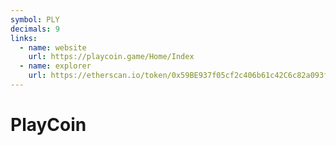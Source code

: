```yaml
---
symbol: PLY
decimals: 9
links:
  - name: website
    url: https://playcoin.game/Home/Index
  - name: explorer
    url: https://etherscan.io/token/0x59BE937f05cf2c406b61c42C6c82a093fA54edfE
---
```


# PlayCoin
